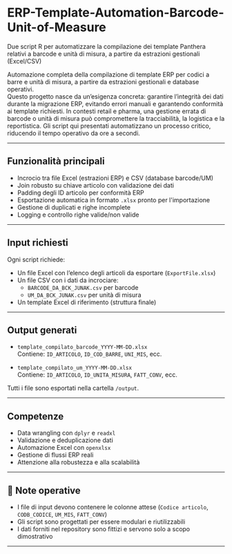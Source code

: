 # ERP-Template-Automation-Barcode-Unit-of-Measure
Due script R per automatizzare la compilazione dei template Panthera relativi a barcode e unità di misura, a partire da estrazioni gestionali (Excel/CSV)

Automazione completa della compilazione di template ERP per codici a barre e unità di misura, a partire da estrazioni gestionali e database operativi.  
Questo progetto nasce da un’esigenza concreta: garantire l’integrità dei dati durante la migrazione ERP, evitando errori manuali e garantendo conformità ai template richiesti. In contesti retail e pharma, una gestione errata di barcode o unità di misura può compromettere la tracciabilità, la logistica e la reportistica. Gli script qui presentati automatizzano un processo critico, riducendo il tempo operativo da ore a secondi.

---

## Funzionalità principali

-  Incrocio tra file Excel (estrazioni ERP) e CSV (database barcode/UM)
-  Join robusto su chiave articolo con validazione dei dati
-  Padding degli ID articolo per conformità ERP
-  Esportazione automatica in formato `.xlsx` pronto per l'importazione
-  Gestione di duplicati e righe incomplete
-  Logging e controllo righe valide/non valide

---


## Input richiesti

Ogni script richiede:

- Un file Excel con l’elenco degli articoli da esportare (`ExportFile.xlsx`)
- Un file CSV con i dati da incrociare:
  - `BARCODE_DA_BCK_JUNAK.csv` per barcode
  - `UM_DA_BCK_JUNAK.csv` per unità di misura
- Un template Excel di riferimento (struttura finale)

---

## Output generati

- `template_compilato_barcode_YYYY-MM-DD.xlsx`  
  Contiene: `ID_ARTICOLO`, `ID_COD_BARRE`, `UNI_MIS`, ecc.

- `template_compilato_um_YYYY-MM-DD.xlsx`  
  Contiene: `ID_ARTICOLO`, `ID_UNITA_MISURA`, `FATT_CONV`, ecc.

Tutti i file sono esportati nella cartella `/output`.

---

## Competenze 

- Data wrangling con `dplyr` e `readxl`
- Validazione e deduplicazione dati
- Automazione Excel con `openxlsx`
- Gestione di flussi ERP reali
- Attenzione alla robustezza e alla scalabilità

---

## 📌 Note operative

- I file di input devono contenere le colonne attese (`Codice articolo`, `CODB_CODICE`, `UM_MIS`, `FATT_CONV`)
- Gli script sono progettati per essere modulari e riutilizzabili
- I dati forniti nel repository sono fittizi e servono solo a scopo dimostrativo

---

